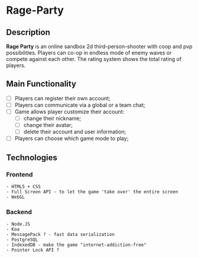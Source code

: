 # Rage-Party
## Description
**Rage Party** is an online sandbox 2d third-person-shooter with coop and pvp possibilities. Players can co-op in endless mode of enemy waves or compete against each other. The rating system shows the total rating of players.
## Main Functionality
- [ ] Players can register their own account;   
- [ ] Players can communicate via a global or a team chat;
- [ ] Game allows player customize their account:
  - [ ] change their nickname;
  - [ ] change their avatar;
  - [ ] delete their account and user information;
- [ ] Players can choose which game mode to play;

## Technologies

### Frontend
```
- HTML5 + CSS
- Full Screen API - to let the game 'take over' the entire screen
- WebGL
```
### Backend
```
- Node.JS
- Koa
- MessagePack ? - fast data serialization
- PostgreSQL
- IndexedDB - make the game "internet-addiction-free"
- Pointer Lock API ?
```
